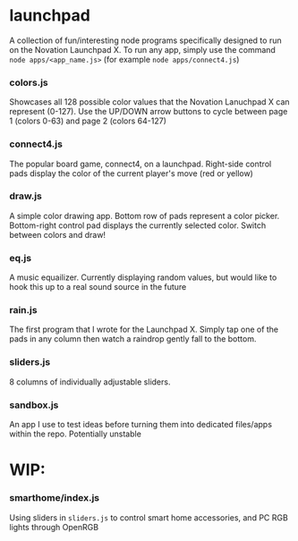 # launchpad
A collection of fun/interesting node programs specifically designed to run on the Novation Launchpad X. To run any app, simply use the command `node apps/<app_name.js>` (for example `node apps/connect4.js`)

### colors.js
Showcases all 128 possible color values that the Novation Lanuchpad X can represent (0-127). Use the UP/DOWN arrow buttons to cycle between page 1 (colors 0-63) and page 2 (colors 64-127)

### connect4.js
The popular board game, connect4, on a launchpad. Right-side control pads display the color of the current player's move (red or yellow)

### draw.js
A simple color drawing app. Bottom row of pads represent a color picker. Bottom-right control pad displays the currently selected color. Switch between colors and draw!

### eq.js
A music equailizer. Currently displaying random values, but would like to hook this up to a real sound source in the future

### rain.js
The first program that I wrote for the Launchpad X. Simply tap one of the pads in any column then watch a raindrop gently fall to the bottom.

### sliders.js
8 columns of individually adjustable sliders.

### sandbox.js
An app I use to test ideas before turning them into dedicated files/apps within the repo. Potentially unstable

# WIP:

### smarthome/index.js
Using sliders in `sliders.js` to control smart home accessories, and PC RGB lights through OpenRGB